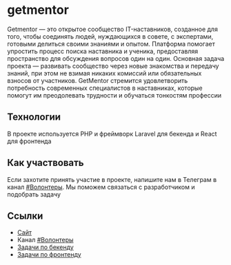 # getmentor

Getmentor — это открытое сообщество IT-наставников, созданное для того, чтобы соединять людей, нуждающихся в совете, с экспертами, готовыми делиться своими знаниями и опытом. Платформа помогает упростить процесс поиска наставника и ученика, предоставляя пространство для обсуждения вопросов один на один. Основная задача проекта — развивать сообщество через новые знакомства и передачу знаний, при этом не взимая никаких комиссий или обязательных взносов от участников. GetMentor стремится удовлетворить потребность современных специалистов в наставниках, которые помогут им преодолевать трудности и обучаться тонкостям профессии

## Технологии

В проекте используется PHP и фреймворк Laravel для бекенда и React для фронтенда

## Как участвовать

Если захотите принять участие в проекте, напишите нам в Телеграм в канал [#Волонтеры](https://t.me/hexletcommunity/12). Мы поможем связаться с разработчиком и подобрать задачу

## Ссылки

* [Сайт](https://getmentor.dev/)
* Канал [#Волонтеры](https://t.me/hexletcommunity/12)
* [Задачи по бекенду](https://github.com/getmentor/getmentor-backend/issues)
* [Задачи по фронтенду](https://github.com/getmentor/getmentor-frontend/issues)
